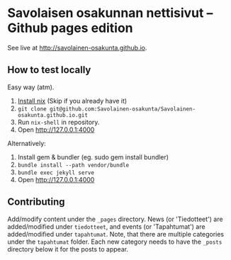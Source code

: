 # Savolaisen osakunnan nettisivut – Github pages edition

See live at http://savolainen-osakunta.github.io.

## How to test locally

Easy way (atm).

1. [Install nix](https://nixos.org/download.html) (Skip if you already have it)
2. `git clone git@github.com:Savolainen-osakunta/Savolainen-osakunta.github.io.git`
3. Run `nix-shell` in repository.
4. Open <http://127.0.0.1:4000>

Alternatively:

1. Install gem & bundler (eg. sudo gem install bundler)
2. `bundle install --path vendor/bundle`
3. `bundle exec jekyll serve`
4. Open <http://127.0.0.1:4000>

## Contributing

Add/modify content under the `_pages` directory.
News (or 'Tiedotteet') are added/modified under `tiedotteet`, and events (or 'Tapahtumat') are added/modified under `tapahtumat`.
Note, that there are multiple categories under the `tapahtumat` folder.
Each new category needs to have the `_posts` directory below it for the posts to appear.
